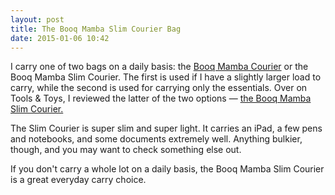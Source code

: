 ```yaml
---
layout: post
title: The Booq Mamba Slim Courier Bag
date: 2015-01-06 10:42
---
```


I carry one of two bags on a daily basis: the [Booq Mamba Courier](http://thenewsprint.co/2014/08/19/booq-mamba-courier/) or the Booq Mamba Slim Courier. The first is used if I have a slightly larger load to carry, while the second is used for carrying only the essentials. Over on Tools & Toys, I reviewed the latter of the two options — [the Booq Mamba Slim Courier.](http://toolsandtoys.net/reviews/booq-mamba-slim-courier-bag/)

The Slim Courier is super slim and super light. It carries an iPad, a few pens and notebooks, and some documents extremely well. Anything bulkier, though, and you may want to check something else out. 

If you don't carry a whole lot on a daily basis, the Booq Mamba Slim Courier is a great everyday carry choice. 